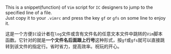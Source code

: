 This is a snippet(function) of `Vim` script for `IC` designers to jump to the specified line of a file.  
Just copy it to your `.vimrc` and press the key `gf` or `gfs` on some line to enjoy it.

这是一个方便`IC`设计者在`log`文件或含有文件名的任意文本文件中跳转的`Vim`脚本函数。它针对的就是**一个文件名后面跟上行号**这种形式，按`gf`或`gfs`就可以直接跳转到该文件的指定行。省时省力，提高效率。祝玩的开心。

